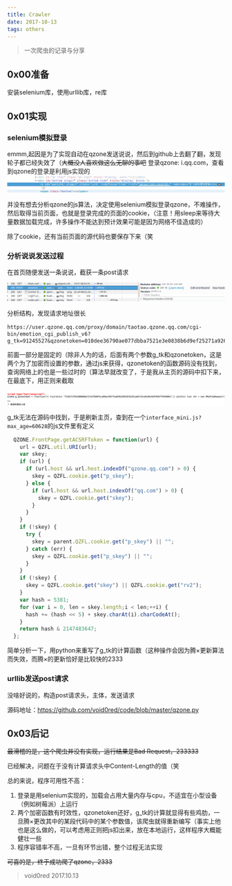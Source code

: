 ```yaml
---
title: Crawler
date: 2017-10-13
tags: others
---
```


> 一次爬虫的记录与分享

## 0x00准备

安装selenium库，使用urllib库，re库

## 0x01实现

### selenium模拟登录
<!-- more -->
emmm,起因是为了实现自动在qzone发送说说，然后到github上去翻了翻，发现轮子都已经失效了（~~大概没人喜欢做这么无聊的事吧~~
登录qzone: i.qq.com，查看到qzone的登录是利用js实现的
![](/images/crawler0.jpg)

并没有想去分析qzone的js算法，决定使用selenium模拟登录qzone，不难操作，然后取得当前页面，也就是登录完成的页面的cookie，（注意！用sleep来等待大量数据加载完成，许多操作不能达到预计效果可能是因为网络不佳造成的）

除了cookie，还有当前页面的源代码也要保存下来（笑

### 分析说说发送过程

在首页随便发送一条说说，截获一条post请求

![](/images/crawler1.png)

分析结构，发现请求地址很长


```
https://user.qzone.qq.com/proxy/domain/taotao.qzone.qq.com/cgi-bin/emotion_cgi_publish_v6?g_tk=91245527&qzonetoken=010dee36790ae077dbba7521e3e0838b6d9ef25271a9260c8040cd2c2e976f58f614e3ab913c683dfb5c90
```


前面一部分是固定的（除非人为的话，后面有两个参数g_tk和qzonetoken，这是两个为了加密而设置的参数，通过js来获得，qzonetoken的函数源码没有找到，查询网络上的也是一些过时的（算法早就改变了，于是我从主页的源码中扣下来，在最底下，用正则来截取


![](/images/crawler2.png)


g_tk无法在源码中找到，于是刷新主页，查到在一个```interface_mini.js?max_age=60628```的js文件里有定义

```js
  QZONE.FrontPage.getACSRFToken = function(url) {
    url = QZFL.util.URI(url);
    var skey;
    if (url) {
      if (url.host && url.host.indexOf("qzone.qq.com") > 0) {
        skey = QZFL.cookie.get("p_skey");
      } else {
        if (url.host && url.host.indexOf("qq.com") > 0) {
          skey = QZFL.cookie.get("skey");
        }
      }
    }
    if (!skey) {
      try {
        skey = parent.QZFL.cookie.get("p_skey") || "";
      } catch (err) {
        skey = QZFL.cookie.get("p_skey") || "";
      }
    }
    if (!skey) {
      skey = QZFL.cookie.get("skey") || QZFL.cookie.get("rv2");
    }
    var hash = 5381;
    for (var i = 0, len = skey.length;i < len;++i) {
      hash += (hash << 5) + skey.charAt(i).charCodeAt();
    }
    return hash & 2147483647;
  };
```

简单分析一下，用python来重写了g_tk的计算函数（这种操作会因为腾×更新算法而失效，而腾×的更新恰好是比较快的2333

### urllib发送post请求

没啥好说的，构造post请求头，主体，发送请求

源码地址：https://github.com/void0red/code/blob/master/qzone.py

## 0x03后记

~~最滑稽的是，这个爬虫并没有实现，运行结果是Bad Request，233333~~

已经解决，问题在于没有计算请求头中Content-Length的值（笑



总的来说，程序可用性不高：

1. 登录是用selenium实现的，加载会占用大量内存与cpu，不适宜在小型设备（例如树莓派）上运行
2. 两个加密函数有时效性，qzonetoken还好，g_tk的计算就显得有些鸡肋，一旦腾×更改其中的某段代码中的某个参数值，该爬虫就得重新编写（事实上他也是这么做的，可以考虑用正则把js扣出来，放在本地运行，这样程序大概能健壮一些
3. 程序容错率不高，一旦有环节出错，整个过程无法实现

~~可喜的是，终于成功爬了qzone，2333~~



> void0red 2017.10.13